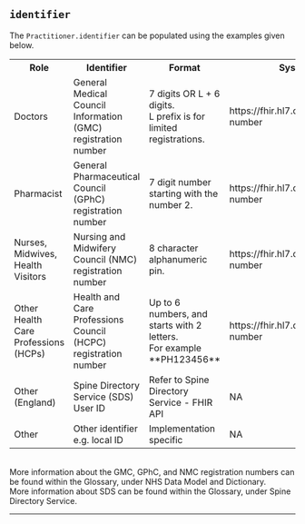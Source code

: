 ## `identifier`

The `Practitioner.identifier` can be populated using the examples given below.

<table class="assets" title="Common practitioner identifiers">
<tr>
<th class="width20">Role</th>
<th class="width30">Identifier</th>
<th class="width20">Format</th>
<th class="width30">System</th>
</tr>
<tr>
<td>Doctors</td>
<td>General Medical Council Information (GMC) registration number</td>
<td>7 digits OR L + 6 digits. </br>L prefix is for limited registrations.</td>
<td>https://fhir.hl7.org.uk/Id/gmc-number</td>
</tr>
<td>Pharmacist</td>
<td>General Pharmaceutical Council (GPhC) registration number</td>
<td>7 digit number starting with the number 2.</td>
<td>https://fhir.hl7.org.uk/Id/gphc-number</td>
</tr>
<td>Nurses, Midwives, Health Visitors</td>
<td>Nursing and Midwifery Council (NMC) registration number</td>
<td>8 character alphanumeric pin.</td>
<td>https://fhir.hl7.org.uk/Id/nmc-number</td>
</tr>
<td>Other Health Care Professions (HCPs)</td>
<td>Health and Care Professions Council (HCPC) registration number</td>
<td>Up to 6 numbers, and starts with 2 letters. </br>For example **PH123456** </td>
<td>https://fhir.hl7.org.uk/Id/hcpc-number</td>
</tr>

<td>Other (England)</td>
<td>Spine Directory Service (SDS) User ID</td>
<td>Refer to Spine Directory Service - FHIR API</td>
<td> NA</td>
</tr>
<td>Other</td>
<td>Other identifier e.g. local ID</td>
<td>Implementation specific</td>
<td>NA</td>
</tr>
</table>
<br>
More information about the GMC, GPhC, and NMC registration numbers can be found within the Glossary, under NHS Data Model and Dictionary.
<br>
More information about SDS can be found within the Glossary, under Spine Directory Service.


---